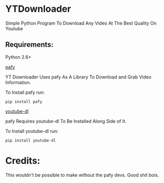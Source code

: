 # YTDownloader
Simple Python Program To Download Any Video At The Best Quality On Youtube

## Requirements:

Python 2.6+

[pafy](https://github.com/mps-youtube/pafy)

YT Downloader Uses pafy As A Library To Download and Grab Video Information.

To Install pafy run:

```
pip install pafy
```

[youtube-dl](https://github.com/rg3/youtube-dl/)

pafy Requires youtube-dl To Be Installed Along Side of It.

To Install youtube-dl run:

```
pip install youtube-dl
```

# Credits:

This wouldn't be possible to make without the pafy devs. Good shit bois.
